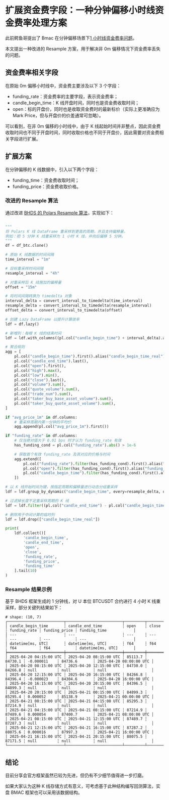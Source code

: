 # 扩展资金费字段：一种分钟偏移小时线资金费率处理方案

此前鳄鱼哥提出了 Bmac 在分钟偏移场景下[1 小时线资金费率问题](https://bbs.quantclass.cn/thread/59509)。

本文提出一种改进的 Resample 方案，用于解决非 0m 偏移情况下资金费率丢失的问题。

## 资金费率相关字段

在原始 0m 偏移小时线中，资金费主要涉及以下 3 个字段：

- funding\_rate：资金费率的主要字段，表示资金费率；
- candle\_begin\_time：K 线开盘时间，同时也是资金费收取时间；
- open：标的开盘价，同时也是收取资金费时的最新标价（实际上更准确应为 Mark Price，但与开盘价的价差通常可忽略）。

可以看到，在非 0m 偏移的小时线中，由于 K 线起始时间并非整点，因此资金费收取时间也不同于开盘时间，同时收取价格也不同于开盘价，因此需要对资金费相关字段进行扩展。

## 扩展方案

在分钟偏移的 K 线数据中，引入以下两个字段：

- funding\_time：资金费收取时间；
- funding\_price：资金费收取价格。

### 改进的 Resample 算法

通过改进 [BHDS 的 Polars Resample 算法](https://github.com/lostleaf/binance_datatool/blob/69aca4e3d4c6cf630e491be43f6b9c2c8aedf85f/generate/resample.py#L18)，实现如下：

```python

"""
将 Polars K 线 DataFrame 重采样到更高的周期，并且支持偏移量。
例如：把 5 分钟 K 线重采样为 1 小时 K 线，并向后偏移 5 分钟。
"""
df = df_btc.clone()

# 原始 K 线数据的时间间隔
time_interval = "1m"

# 目标重采样时间间隔
resample_interval = "4h"

# 对重采样后 K 线施加的偏移量
offset = "15m"

# 将时间间隔转换为 timedelta 对象
interval_delta = convert_interval_to_timedelta(time_interval)
resample_delta = convert_interval_to_timedelta(resample_interval)
offset_delta = convert_interval_to_timedelta(offset)

# 创建 Lazy DataFrame 以提升计算效率
ldf = df.lazy()

# 新增列：每根 K 线的结束时间
ldf = ldf.with_columns((pl.col("candle_begin_time") + interval_delta).alias("candle_end_time"))

# 聚合规则
agg = [
    pl.col("candle_begin_time").first().alias("candle_begin_time_real"),  # 重采样 K 线的真实开始时间
    pl.col("candle_end_time").last(),                                     # 重采样 K 线的结束时间
    pl.col("open").first(),                                               # 重采样 K 线的开盘价
    pl.col("high").max(),                                                 # 重采样区间内的最高价
    pl.col("low").min(),                                                  # 重采样区间内的最低价
    pl.col("close").last(),                                               # 重采样 K 线的收盘价
    pl.col("volume").sum(),                                               # 重采样区间内的成交量
    pl.col("quote_volume").sum(),                                         # 重采样区间内的计价成交量
    pl.col("trade_num").sum(),                                            # 重采样区间内的成交笔数
    pl.col("taker_buy_base_asset_volume").sum(),                          # 重采样区间内的主动买入基础资产成交量
    pl.col("taker_buy_quote_asset_volume").sum(),                         # 重采样区间内的主动买入计价资产成交量
]

if "avg_price_1m" in df.columns:
    # 重采样周期内第一分钟的平均价
    agg.append(pl.col("avg_price_1m").first())

if "funding_rate" in df.columns:
    # 仅当绝对值大于 0.01 bps 时才认为 funding_rate 有效
    has_funding_cond = pl.col("funding_rate").abs() > 1e-6

    # 获取首个有效 funding_rate 及其对应的价格与时间
    agg.extend([
        pl.col("funding_rate").filter(has_funding_cond).first().alias("funding_rate"),
        pl.col("open").filter(has_funding_cond).first().alias("funding_price"),
        pl.col("candle_begin_time").filter(has_funding_cond).first().alias("funding_time")
    ])

# 以 K 线开始时间为键，按指定周期和偏移量进行动态分组重采样
ldf = ldf.group_by_dynamic("candle_begin_time", every=resample_delta, offset=offset_delta).agg(agg)

# 过滤掉长度不足重采样周期的 K 线
ldf = ldf.filter((pl.col("candle_end_time") - pl.col("candle_begin_time_real")) == resample_delta)

# 删除用于中间计算的临时列
ldf = ldf.drop(["candle_begin_time_real"])

print(
    ldf.collect()[
        'candle_begin_time',
        'candle_end_time',
        'open',
        'close',
        'funding_rate',
        'funding_price',
        'funding_time'
    ].tail(10)
)
```

### Resample 结果示例

基于 BHDS 框架生成的 1 分钟线，对 U 本位 BTCUSDT 合约进行 4 小时 K 线重采样，部分关键列结果如下：

```
# shape: (10, 7)
┌─────────────────────────┬─────────────────────────┬─────────┬─────────┬──────────────┬───────────────┬─────────────────────────┐
│ candle_begin_time       ┆ candle_end_time         ┆ open    ┆ close   ┆ funding_rate ┆ funding_price ┆ funding_time            │
│ ---                     ┆ ---                     ┆ ---     ┆ ---     ┆ ---          ┆ ---           ┆ ---                     │
│ datetime[ms, UTC]       ┆ datetime[ms, UTC]       ┆ f64     ┆ f64     ┆ f64          ┆ f64           ┆ datetime[ms, UTC]       │
╞═════════════════════════╪═════════════════════════╪═════════╪═════════╪══════════════╪═══════════════╪═════════════════════════╡
│ 2025-04-20 04:15:00 UTC ┆ 2025-04-20 08:15:00 UTC ┆ 85113.7 ┆ 84730.1 ┆ -0.000011    ┆ 84736.6       ┆ 2025-04-20 08:00:00 UTC │
│ 2025-04-20 08:15:00 UTC ┆ 2025-04-20 12:15:00 UTC ┆ 84730.0 ┆ 84266.8 ┆ null         ┆ null          ┆ null                    │
│ 2025-04-20 12:15:00 UTC ┆ 2025-04-20 16:15:00 UTC ┆ 84266.8 ┆ 84396.4 ┆ -0.000023    ┆ 84304.6       ┆ 2025-04-20 16:00:00 UTC │
│ 2025-04-20 16:15:00 UTC ┆ 2025-04-20 20:15:00 UTC ┆ 84396.5 ┆ 84899.3 ┆ null         ┆ null          ┆ null                    │
│ 2025-04-20 20:15:00 UTC ┆ 2025-04-21 00:15:00 UTC ┆ 84899.3 ┆ 85295.4 ┆ 0.000052     ┆ 85138.9       ┆ 2025-04-21 00:00:00 UTC │
│ 2025-04-21 00:15:00 UTC ┆ 2025-04-21 04:15:00 UTC ┆ 85295.3 ┆ 87214.9 ┆ null         ┆ null          ┆ null                    │
│ 2025-04-21 04:15:00 UTC ┆ 2025-04-21 08:15:00 UTC ┆ 87214.9 ┆ 87489.6 ┆ 0.000054     ┆ 87400.7       ┆ 2025-04-21 08:00:00 UTC │
│ 2025-04-21 08:15:00 UTC ┆ 2025-04-21 12:15:00 UTC ┆ 87489.7 ┆ 87287.3 ┆ null         ┆ null          ┆ null                    │
│ 2025-04-21 12:15:00 UTC ┆ 2025-04-21 16:15:00 UTC ┆ 87287.2 ┆ 88075.6 ┆ 0.000016     ┆ 87997.3       ┆ 2025-04-21 16:00:00 UTC │
│ 2025-04-21 16:15:00 UTC ┆ 2025-04-21 20:15:00 UTC ┆ 88075.5 ┆ 87171.5 ┆ null         ┆ null          ┆ null                    │
└─────────────────────────┴─────────────────────────┴─────────┴─────────┴──────────────┴───────────────┴─────────────────────────┘
```

## 结论

目前分享会官方框架虽然已较为先进，但仍有不少细节值得进一步打磨。

如果大家认为这种 K 线存储方式有意义，可考虑基于此种结构编写回测算法，实盘 BMAC 框架也可以采用该数据结构。

